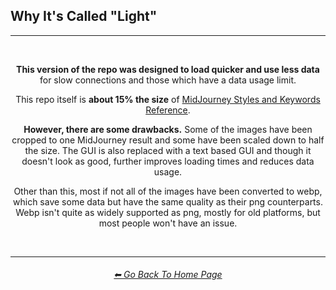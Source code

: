 <h2>Why It's Called "Light"</h2>

<hr><!--------------->

<br>

<div align="center">

<b>This version of the repo was designed to load quicker and use less data</b> for slow connections and those which have a data usage limit.

This repo itself is <b>about 15% the size</b> of <a href="https://github.com/willwulfken/MidJourney-Styles-and-Keywords-Reference">MidJourney Styles and Keywords Reference</a>.

<b>However, there are some drawbacks.</b> Some of the images have been cropped to one MidJourney result and some have been scaled down to half the size. The GUI is also replaced with a text based GUI and though it doesn't look as good, further improves loading times and reduces data usage.

Other than this, most if not all of the images have been converted to webp, which save some data but have the same quality as their png counterparts. Webp isn't quite as widely supported as png, mostly for old platforms, but most people won't have an issue.

</div>

<br>

<hr><!--------------->
<div align="center">
<h6><a href="https://github.com/willwulfken/MidJourney-Styles-and-Keywords-Reference-Light/blob/text-gui/README.md">⬅ Go Back To Home Page</a></h6>
</div>